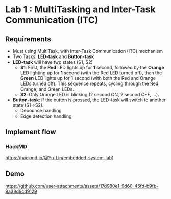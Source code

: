 # Lab 1 : MultiTasking and Inter-Task Communication (ITC)

## Requirements

- Must using MultiTask, with Inter-Task Communication (ITC) mechanism
- Two Tasks: **LED-task** and **Button-task**
- **LED-task** will have two states (S1, S2)
  - **S1**: First, the **Red** LED lights up for **1** second, followed by the **Orange** LED lighting up for **1** second (with the Red LED turned off), then the **Green** LED lights up for **1** second (with both the Red and Orange LEDs turned off). This sequence repeats, cycling through the Red, Orange, and Green LEDs.
  - **S2**: Only Orange LED is blinking (2 second ON, 2 second OFF, …).
- **Button-task**: If the button is pressed, the LED-task will switch to another state (S1→S2).
  - Debounce handling
  - Edge detection handling

## Implement flow

### HackMD

https://hackmd.io/@Yu-Lin/embedded-system-lab1

## Demo

https://github.com/user-attachments/assets/17d980e1-9d60-45fd-b9fb-9a38d9cd9129

